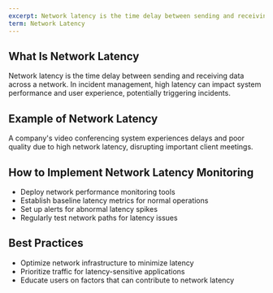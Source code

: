 ```yaml
---
excerpt: Network latency is the time delay between sending and receiving data across a network.
term: Network Latency
---
```

## What Is Network Latency

Network latency is the time delay between sending and receiving data across a network. In incident management, high latency can impact system performance and user experience, potentially triggering incidents.

## Example of Network Latency

A company's video conferencing system experiences delays and poor quality due to high network latency, disrupting important client meetings.

## How to Implement Network Latency Monitoring

- Deploy network performance monitoring tools
- Establish baseline latency metrics for normal operations
- Set up alerts for abnormal latency spikes
- Regularly test network paths for latency issues

## Best Practices

- Optimize network infrastructure to minimize latency
- Prioritize traffic for latency-sensitive applications
- Educate users on factors that can contribute to network latency